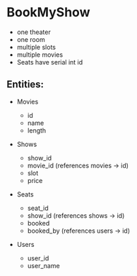 # BookMyShow

- one theater
- one room
- multiple slots
- multiple movies
- Seats have serial int id

## Entities:

- Movies
    - id
    - name
    - length

- Shows
    - show_id
    - movie_id (references movies -> id)
    - slot
    - price

- Seats
    - seat_id 
    - show_id (references shows -> id)
    - booked
    - booked_by (references users -> id)

- Users
    - user_id
    - user_name
